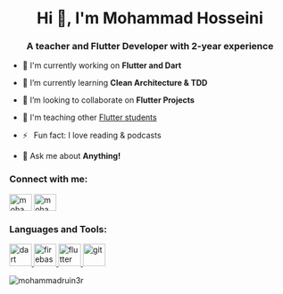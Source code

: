 <h1 align="center">Hi 👋, I'm Mohammad Hosseini</h1>
<h3 align="center">A teacher and Flutter Developer with 2-year experience</h3>

- 🔭 I'm currently working on **Flutter and Dart**

- 🌱 I’m currently learning **Clean Architecture & TDD**

- 👯 I’m looking to collaborate on **Flutter Projects**

- 🤝 I'm teaching other [Flutter students](https://toplearn.com/masters/mohammadinfo)

- ⚡  Fun fact: I love reading & podcasts

- 💬 Ask me about **Anything!**

<h3 align="left">Connect with me:</h3>
<p align="left">
<a href="https://linkedin.com/in/mohammadruin3r" target="blank"><img align="center" src="https://raw.githubusercontent.com/rahuldkjain/github-profile-readme-generator/master/src/images/icons/Social/linked-in-alt.svg" alt="mohammadruin3r" height="30" width="40" /></a>
<a href="https://instagram.com/mohammad.ruiner" target="blank"><img align="center" src="https://raw.githubusercontent.com/rahuldkjain/github-profile-readme-generator/master/src/images/icons/Social/instagram.svg" alt="mohammad.ruiner" height="30" width="40" /></a>
</p>

<h3 align="left">Languages and Tools:</h3>
<p align="left"> <a href="https://dart.dev" target="_blank" rel="noreferrer"> <img src="https://www.vectorlogo.zone/logos/dartlang/dartlang-icon.svg" alt="dart" width="40" height="40"/> </a> <a href="https://firebase.google.com/" target="_blank" rel="noreferrer"> <img src="https://www.vectorlogo.zone/logos/firebase/firebase-icon.svg" alt="firebase" width="40" height="40"/> </a> <a href="https://flutter.dev" target="_blank" rel="noreferrer"> <img src="https://www.vectorlogo.zone/logos/flutterio/flutterio-icon.svg" alt="flutter" width="40" height="40"/> </a> <a href="https://git-scm.com/" target="_blank" rel="noreferrer"> <img src="https://www.vectorlogo.zone/logos/git-scm/git-scm-icon.svg" alt="git" width="40" height="40"/> </a> </p>

<p><img align="center" src="https://github-readme-stats.vercel.app/api/top-langs?username=mohammadruin3r&show_icons=true&locale=en&layout=compact" alt="mohammadruin3r" /></p>
